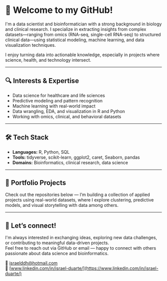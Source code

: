 
# 👋 Welcome to my GitHub!

I'm a data scientist and bioinformatician with a strong background in biology and clinical research. I specialize in extracting insights from complex datasets—ranging from omics (RNA-seq, single-cell RNA-seq) to structured clinical data—using statistical modeling, machine learning, and data visualization techniques.

I enjoy turning data into actionable knowledge, especially in projects where science, health, and technology intersect.

---

## 🔍 Interests & Expertise

- Data science for healthcare and life sciences  
- Predictive modeling and pattern recognition  
- Machine learning with real-world impact  
- Data wrangling, EDA, and visualization in R and Python  
- Working with omics, clinical, and behavioral datasets  

---

## 🛠️ Tech Stack

- **Languages:** R, Python, SQL  
- **Tools:** tidyverse, scikit-learn, ggplot2, caret, Seaborn, pandas  
- **Domains:** Bioinformatics, clinical research, data science  

---

## 📂 Portfolio Projects

Check out the repositories below — I’m building a collection of applied projects using real-world datasets, where I explore clustering, predictive models, and visual storytelling with data among others.

---

## 🤝 Let’s connect!

I'm always interested in exchanging ideas, exploring new data challenges, or contributing to meaningful data-driven projects.  
Feel free to reach out via GitHub or email — happy to connect with others passionate about data science and bioinformatics.


📧 israelddh@hotmail.com  
🔗 [www.linkedin.com/in/israel-duarte/](https://www.linkedin.com/in/israel-duarte/)
